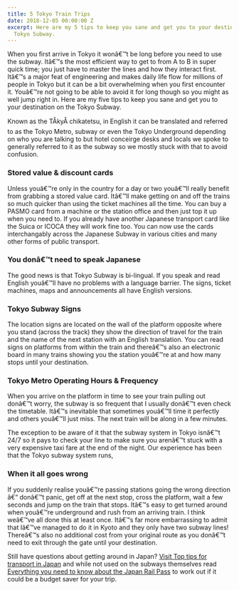 ```yaml
---
title: 5 Tokyo Train Trips
date: 2018-12-05 00:00:00 Z
excerpt: Here are my 5 tips to keep you sane and get you to your destination on the
  Tokyo Subway.
---
```


When you first arrive in Tokyo it wonâ€™t be long before you need to use the subway.  Itâ€™s the most efficient way to get to from A to B in super quick time; you just have to master the lines and how they interact first. Itâ€™s a major feat of engineering and makes daily life flow for millions of people in Tokyo but it can be a bit overwhelming when you first encounter it.  Youâ€™re not going to be able to avoid it for long though so you might as well jump right in.  Here are my five tips to keep you sane and get you to your destination on the Tokyo Subway.

Known as the TÅkyÅ chikatetsu, in English it can be translated and referred to as the Tokyo Metro, subway or even the Tokyo Underground depending on who you are talking to but hotel conceirge desks and locals we spoke to generally referred to it as the subway so we mostly stuck with that to avoid confusion.

### Stored value & discount cards

Unless youâ€™re only in the country for a day or two youâ€™ll really benefit from grabbing a stored value card.  Itâ€™ll make getting on and off the trains so much quicker than using the  ticket machines all the time.  You can buy a PASMO card from a machine or the station office and then just top it up when you need to.  If you already have another Japanese transport card like the Suica or ICOCA they will work fine too.  You can now use the cards interchangably across the Japanese Subway in various cities and many other forms of public transport.

### You donâ€™t need to speak Japanese

The good news is that Tokyo Subway is bi-lingual.  If you speak and read English youâ€™ll have no problems with a language barrier. The signs, ticket machines, maps and announcements all have English versions.

### Tokyo Subway Signs

The location signs are located on the wall of the platform opposite where you stand (across the track) they show the direction of travel for the train and the name of the next station with an English translation.  You can read signs on platforms from within the train and thereâ€™s also an electronic board in many trains showing you the station youâ€™re at and how many stops until your destination.

### Tokyo Metro Operating Hours & Frequency

When you arrive on the platform in time to see your train pulling out donâ€™t worry, the subway is so frequent that I usually donâ€™t even check the timetable.  Itâ€™s inevitable that sometimes youâ€™ll time it perfectly and others youâ€™ll just miss.  The next train will be along in a few minutes.

The exception to be aware of it that the subway system in Tokyo isnâ€™t 24/7 so it pays to check your line to make sure you arenâ€™t stuck with a very expensive taxi fare at the end of the night.  Our experience has been that the Tokyo subway system runs,

### When it all goes wrong

If you suddenly realise youâ€™re passing stations going the wrong direction â€“ donâ€™t panic, get off at the next stop, cross the platform, wait a few seconds and jump on the train that stops.  Itâ€™s easy to get turned around when youâ€™re underground and rush from an arriving train.  I think weâ€™ve all done this at least once.  Itâ€™s far more embarrassing to admit that Iâ€™ve managed to do it in Kyoto and they only have two subway lines!  Thereâ€™s also no additional cost from your original route as you donâ€™t need to exit through the gate until your destination.

Still have questions about getting around in Japan? [Visit Top tips for transport in Japan](https://www.2aussietravellers.com/top-tips-for-transport-in-japan/ ) and while not used on the subways themselves read [Everything you need to know about the Japan Rail Pass](https://www.2aussietravellers.com/japan-rail-pass/) to work out if it could be a budget saver for your trip.


